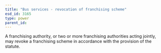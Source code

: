 ```yaml
---
title: "Bus services - revocation of franchising scheme"
esd_id: 3165
type: power
parent_id:  
---
```


A franchising authority, or two or more franchising authorities acting jointly, may revoke a franchising scheme in accordance with the provision of the statute.

